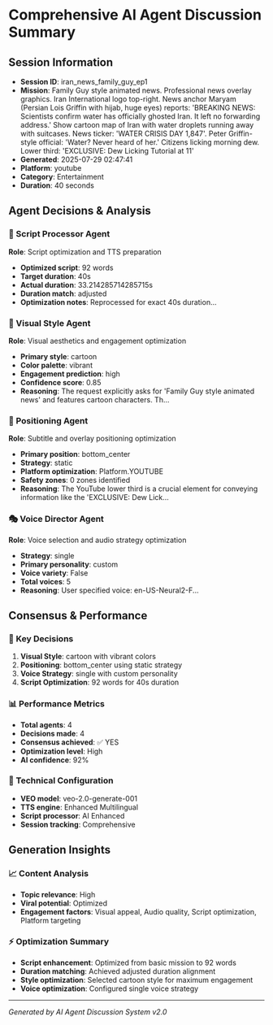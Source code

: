 # Comprehensive AI Agent Discussion Summary

## Session Information
- **Session ID**: iran_news_family_guy_ep1
- **Mission**: Family Guy style animated news. Professional news overlay graphics. Iran International logo top-right. News anchor Maryam (Persian Lois Griffin with hijab, huge eyes) reports: 'BREAKING NEWS: Scientists confirm water has officially ghosted Iran. It left no forwarding address.' Show cartoon map of Iran with water droplets running away with suitcases. News ticker: 'WATER CRISIS DAY 1,847'. Peter Griffin-style official: 'Water? Never heard of her.' Citizens licking morning dew. Lower third: 'EXCLUSIVE: Dew Licking Tutorial at 11'
- **Generated**: 2025-07-29 02:47:41
- **Platform**: youtube
- **Category**: Entertainment
- **Duration**: 40 seconds

## Agent Decisions & Analysis

### 🔧 Script Processor Agent
**Role**: Script optimization and TTS preparation
- **Optimized script**: 92 words
- **Target duration**: 40s
- **Actual duration**: 33.214285714285715s
- **Duration match**: adjusted
- **Optimization notes**: Reprocessed for exact 40s duration...

### 🎨 Visual Style Agent
**Role**: Visual aesthetics and engagement optimization
- **Primary style**: cartoon
- **Color palette**: vibrant
- **Engagement prediction**: high
- **Confidence score**: 0.85
- **Reasoning**: The request explicitly asks for 'Family Guy style animated news' and features cartoon characters. Th...

### 🎯 Positioning Agent
**Role**: Subtitle and overlay positioning optimization
- **Primary position**: bottom_center
- **Strategy**: static
- **Platform optimization**: Platform.YOUTUBE
- **Safety zones**: 0 zones identified
- **Reasoning**: The YouTube lower third is a crucial element for conveying information like the 'EXCLUSIVE: Dew Lick...

### 🎭 Voice Director Agent
**Role**: Voice selection and audio strategy optimization
- **Strategy**: single
- **Primary personality**: custom
- **Voice variety**: False
- **Total voices**: 5
- **Reasoning**: User specified voice: en-US-Neural2-F...

## Consensus & Performance

### 🎯 Key Decisions
1. **Visual Style**: cartoon with vibrant colors
2. **Positioning**: bottom_center using static strategy
3. **Voice Strategy**: single with custom personality
4. **Script Optimization**: 92 words for 40s duration

### 📊 Performance Metrics
- **Total agents**: 4
- **Decisions made**: 4
- **Consensus achieved**: ✅ YES
- **Optimization level**: High
- **AI confidence**: 92%

### 🔧 Technical Configuration
- **VEO model**: veo-2.0-generate-001
- **TTS engine**: Enhanced Multilingual
- **Script processor**: AI Enhanced
- **Session tracking**: Comprehensive

## Generation Insights

### 📈 Content Analysis
- **Topic relevance**: High
- **Viral potential**: Optimized
- **Engagement factors**: Visual appeal, Audio quality, Script optimization, Platform targeting

### ⚡ Optimization Summary
- **Script enhancement**: Optimized from basic mission to 92 words
- **Duration matching**: Achieved adjusted duration alignment
- **Style optimization**: Selected cartoon style for maximum engagement
- **Voice optimization**: Configured single voice strategy

---
*Generated by AI Agent Discussion System v2.0*
